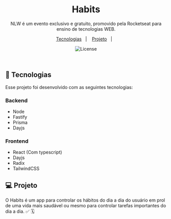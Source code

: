 <h1 align="center"> Habits </h1>

<p align="center">
NLW é um evento exclusivo e gratuito, promovido pela Rocketseat para ensino de tecnologias WEB. <br/>
</p>

<p align="center">
  <a href="#-tecnologias">Tecnologias</a>&nbsp;&nbsp;&nbsp;|&nbsp;&nbsp;&nbsp;
  <a href="#-projeto">Projeto</a>&nbsp;&nbsp;&nbsp;|&nbsp;&nbsp;&nbsp;
</p>

<p align="center">
  <img alt="License" src="https://img.shields.io/static/v1?label=license&message=MIT&color=49AA26&labelColor=000000">
</p>

<br>

## 🚀 Tecnologias

Esse projeto foi desenvolvido com as seguintes tecnologias:

<h3>Backend</h3>

- Node
- Fastify
- Prisma
- Dayjs

<h3>Frontend</h3>

- React (Com typescript)
- Dayjs
- Radix
- TailwindCSS

## 💻 Projeto

O Habits é um app para controlar os hábitos do dia a dia do usuário em prol de uma vida mais saudável ou mesmo para controlar tarefas importantes do dia a dia. ✅ 🗓️
